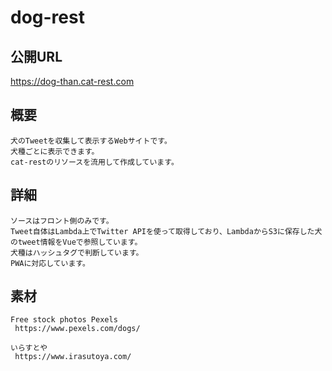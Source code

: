# dog-rest

## 公開URL

https://dog-than.cat-rest.com


## 概要
```
犬のTweetを収集して表示するWebサイトです。
犬種ごとに表示できます。
cat-restのリソースを流用して作成しています。

```

## 詳細
```
ソースはフロント側のみです。
Tweet自体はLambda上でTwitter APIを使って取得しており、LambdaからS3に保存した犬のtweet情報をVueで参照しています。
犬種はハッシュタグで判断しています。
PWAに対応しています。

```

## 素材
```
Free stock photos Pexels 
 https://www.pexels.com/dogs/

いらすとや 
 https://www.irasutoya.com/
```
